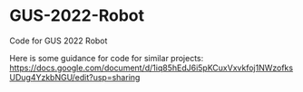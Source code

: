 # GUS-2022-Robot

Code for GUS 2022 Robot

Here is some guidance for code for similar projects: https://docs.google.com/document/d/1iq85hEdJ6i5pKCuxVxvkfoj1NWzofksUDug4YzkbNGU/edit?usp=sharing
